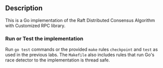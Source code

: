 ## Description

This is a Go implementation of the Raft Distributed Consensus Algorithm with Customized RPC library.

### Run or Test the implementation

Run
`go test` commands or the provided `make` rules `checkpoint` and `test` as used in the previous labs.  The `Makefile` 
also includes rules that run Go's race detector to the implementation is thread safe. 
